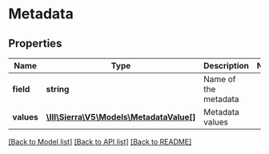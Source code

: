 # Metadata

## Properties
Name | Type | Description | Notes
------------ | ------------- | ------------- | -------------
**field** | **string** | Name of the metadata | 
**values** | [**\III\Sierra\V5\Models\MetadataValue[]**](MetadataValue.md) | Metadata values | 

[[Back to Model list]](../README.md#documentation-for-models) [[Back to API list]](../README.md#documentation-for-api-endpoints) [[Back to README]](../README.md)


